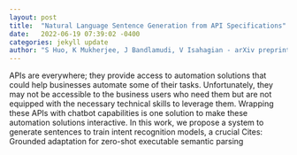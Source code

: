 ```yaml
---
layout: post
title:  "Natural Language Sentence Generation from API Specifications"
date:   2022-06-19 07:39:02 -0400
categories: jekyll update
author: "S Huo, K Mukherjee, J Bandlamudi, V Isahagian - arXiv preprint arXiv , 2022"
---
```

APIs are everywhere; they provide access to automation solutions that could help businesses automate some of their tasks. Unfortunately, they may not be accessible to the business users who need them but are not equipped with the necessary technical skills to leverage them. Wrapping these APIs with chatbot capabilities is one solution to make these automation solutions interactive. In this work, we propose a system to generate sentences to train intent recognition models, a crucial 
Cites: Grounded adaptation for zero-shot executable semantic parsing